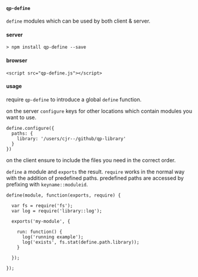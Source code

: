#### `qp-define`

`define` modules which can be used by both client & server.

#### server

`> npm install qp-define --save`

#### browser

`<script src="qp-define.js"></script>`

#### usage

require `qp-define` to introduce a global `define` function.

on the server `configure` keys for other locations which contain modules you want to use.
````
define.configure({
  paths: {
    library: '/users/cjr--/github/qp-library'
  }
})
````

on the client ensure to include the files you need in the correct order.

`define` a module and `exports` the result. `require` works in the normal way with the addition of predefined paths. predefined paths are accessed by prefixing with `keyname::moduleid`.
````
define(module, function(exports, require) {

  var fs = require('fs');
  var log = require('library::log');

  exports('my-module', {

    run: function() {
      log('running example');
      log('exists', fs.stat(define.path.library));
    }

  });

});
````
